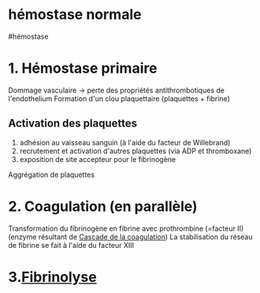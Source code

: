 # hémostase normale
#hémostase 



# 1. Hémostase primaire


Dommage vasculaire -> perte des propriétés antithrombotiques de l'endothelium
Formation d'un clou plaquettaire (plaquettes + fibrine) 


## Activation des plaquettes


1. adhésion au vaisseau sanguin (à l'aide du facteur de Willebrand) 
2. recrutement et activation d'autres plaquettes (via ADP et thromboxane) 
3. exposition de site accepteur pour le fibrinogène 

Aggrégation de plaquettes 


# 2. Coagulation (en parallèle)


Transformation du fibrinogène en fibrine avec prothrombine (=facteur II) (enzyme résultant de [Cascade de la coagulation](#cascade-de-la-coagulationnorgmd))
La stabilisation du réseau de fibrine se fait à l'aide du facteur XIII 


# 3.[Fibrinolyse](#fibrinolysenorgmd)

